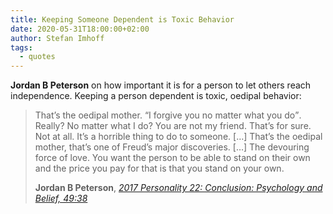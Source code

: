 ```yaml
---
title: Keeping Someone Dependent is Toxic Behavior
date: 2020-05-31T18:00:00+02:00
author: Stefan Imhoff
tags:
  - quotes
---
```


**Jordan B Peterson** on how important it is for a person to let others reach independence. Keeping a person dependent is toxic, oedipal behavior:

> That’s the oedipal mother. <q>I forgive you no matter what you do</q>. Really? No matter what I do? You are not my friend. That’s for sure. Not at all. It’s a horrible thing to do to someone. […] That’s the oedipal mother, that’s one of Freud’s major discoveries. […] The devouring force of love. You want the person to be able to stand on their own and the price you pay for that is that you stand on your own.
>
> **Jordan B Peterson**, _[2017 Personality 22: Conclusion: Psychology and Belief, 49:38](https://youtu.be/J9j-bVDrGdI)_
